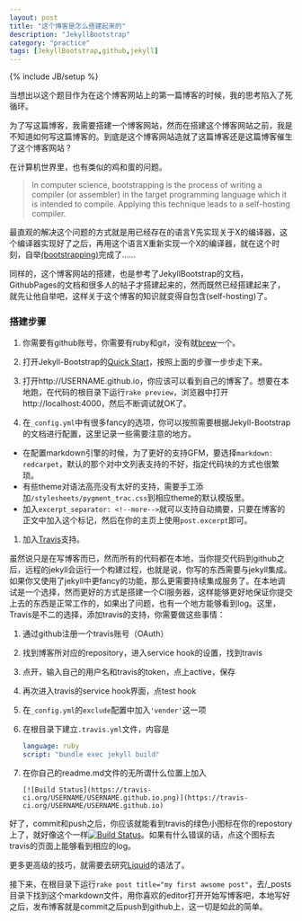 ```yaml
---
layout: post
title: "这个博客是怎么搭建起来的"
description: "JekyllBootstrap"
category: "practice"
tags: [JekyllBootstrap,github,jekyll]
---
```

{% include JB/setup %}

当想出以这个题目作为在这个博客网站上的第一篇博客的时候，我的思考陷入了死循环。

为了写这篇博客，我需要搭建一个博客网站，然而在搭建这个博客网站之前，我是不知道如何写这篇博客的。到底是这个博客网站造就了这篇博客还是这篇博客催生了这个博客网站？

在计算机世界里，也有类似的鸡和蛋的问题。
> In computer science, bootstrapping is the process of writing a compiler (or assembler) in the target programming language which it is intended to compile. Applying this technique leads to a self-hosting compiler.

最直观的解决这个问题的方式就是用已经存在的语言Y先实现关于X的编译器，这个编译器实现好了之后，再用这个语言X重新实现一个X的编译器，就在这个时刻，自举[(bootstrapping)](http://en.wikipedia.org/wiki/Bootstrapping_%28compilers%29)完成了……

同样的，这个博客网站的搭建，也是参考了JekyllBootstrap的文档，GithubPages的文档和很多人的帖子才搭建起来的，然而既然已经搭建起来了，就先让他自举吧，这样关于这个博客的知识就变得自包含(self-hosting)了。

<!--more-->

### 搭建步骤

1. 你需要有github账号，你需要有ruby和git，没有就[brew](http://brew.sh/)一个。

1. 打开Jekyll-Bootstrap的[Quick Start](http://jekyllbootstrap.com/usage/jekyll-quick-start.html)，按照上面的步骤一步步走下来。

1. 打开http://USERNAME.github.io，你应该可以看到自己的博客了。想要在本地跑，在代码的根目录下运行`rake preview`，浏览器中打开http://localhost:4000，然后不断调试就OK了。

1. 在`_config.yml`中有很多fancy的选项，你可以按照需要根据Jekyll-Bootstrap的文档进行配置，这里记录一些需要注意的地方。
  * 在配置markdown引擎的时候，为了更好的支持GFM，要选择`markdown: redcarpet`，默认的那个对中文列表支持的不好，指定代码块的方式也很繁琐。
  * 有些theme对语法高亮没有太好的支持，需要手工添加`/stylesheets/pygment_trac.css`到相应theme的默认模版里。
  * 加入`excerpt_separator: <!--more-->`就可以支持自动摘要，只要在博客的正文中加入这个标记，然后在你的主页上使用`post.excerpt`即可。
  
1. 加入[Travis](https://travis-ci.org)支持。

 虽然说只是在写博客而已，然而所有的代码都在本地，当你提交代码到github之后，远程的jekyll会运行一个构建过程，也就是说，你写的东西需要与jekyll集成。如果你又使用了jekyll中更fancy的功能，那么更需要持续集成服务了。在本地调试是一个选择，然而更好的方式是搭建一个CI服务器，这样能够更好地保证你提交上去的东西是正常工作的，如果出了问题，也有一个地方能够看到log。这里，Travis是不二的选择，添加travis的支持，你需要做这些事情：
 1. 通过github注册一个travis账号（OAuth）
 1. 找到博客所对应的repository，进入service hook的设置，找到travis
 1. 点开，输入自己的用户名和travis的token，点上active，保存
 1. 再次进入travis的service hook界面，点test hook
 1. 在`_config.yml`的`exclude`配置中加入`'vender'`这一项
 1. 在根目录下建立`.travis.yml`文件，内容是
 
     ```yaml
     language: ruby
     script: "bundle exec jekyll build"
     ```
   1. 在你自己的readme.md文件的无所谓什么位置上加入
   
      ```
      [![Build Status](https://travis-ci.org/USERNAME/USERNAME.github.io.png)](https://travis-ci.org/USERNAME/USERNAME.github.io)
      ```
 好了，commit和push之后，你应该就能看到travis的绿色小图标在你的repostory上了，就好像这个一样[![Build Status](https://travis-ci.org/xiaoyvr/xiaoyvr.github.io.png)](https://travis-ci.org/xiaoyvr/xiaoyvr.github.io)。如果有什么错误的话，点这个图标去travis的页面上能够看到相应的log。

更多更高级的技巧，就需要去研究[Liquid](https://github.com/Shopify/liquid/wiki/Liquid-for-Designers)的语法了。

接下来，在根目录下运行`rake post title="my first awsome post"`，去/_posts目录下找到这个markdown文件，用你喜欢的editor打开开始写博客吧，本地写好之后，发布博客就是commit之后push到github上，这一切是如此的简单。

